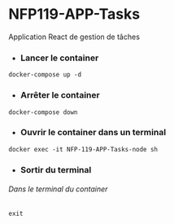 # NFP119-APP-Tasks
Application React de gestion de tâches

- ### Lancer le container

```Shell
docker-compose up -d
```

- ### Arrêter le container

```Shell
docker-compose down
```

- ### Ouvrir le container dans un terminal

```Shell
docker exec -it NFP-119-APP-Tasks-node sh
```

- ### Sortir du terminal

###### Dans le terminal du container
```Shell
exit
```